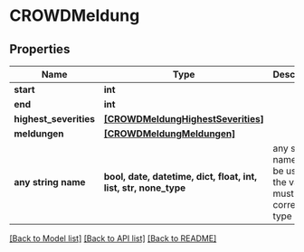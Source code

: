# CROWDMeldung


## Properties
Name | Type | Description | Notes
------------ | ------------- | ------------- | -------------
**start** | **int** |  | [optional] 
**end** | **int** |  | [optional] 
**highest_severities** | [**[CROWDMeldungHighestSeverities]**](CROWDMeldungHighestSeverities.md) |  | [optional] 
**meldungen** | [**[CROWDMeldungMeldungen]**](CROWDMeldungMeldungen.md) |  | [optional] 
**any string name** | **bool, date, datetime, dict, float, int, list, str, none_type** | any string name can be used but the value must be the correct type | [optional]

[[Back to Model list]](../README.md#documentation-for-models) [[Back to API list]](../README.md#documentation-for-api-endpoints) [[Back to README]](../README.md)


